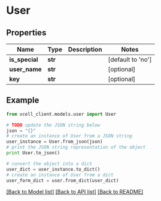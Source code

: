 # User


## Properties
Name | Type | Description | Notes
------------ | ------------- | ------------- | -------------
**is_special** | **str** |  | [default to 'no']
**user_name** | **str** |  | [optional] 
**key** | **str** |  | [optional] 

## Example

```python
from vcell_client.models.user import User

# TODO update the JSON string below
json = "{}"
# create an instance of User from a JSON string
user_instance = User.from_json(json)
# print the JSON string representation of the object
print User.to_json()

# convert the object into a dict
user_dict = user_instance.to_dict()
# create an instance of User from a dict
user_form_dict = user.from_dict(user_dict)
```
[[Back to Model list]](../README.md#documentation-for-models) [[Back to API list]](../README.md#documentation-for-api-endpoints) [[Back to README]](../README.md)


